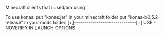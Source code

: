 Minecraft clients that i used/am using


To use konas:
put "konas.jar" in your minecraft folder
put "konas-b0.5.2-release" in your mods folder.
[+]------------------------------[+]
USE -NOVERIFY IN LAUNCH OPTIONS
